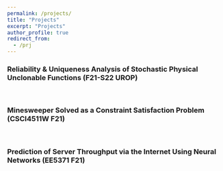 ```yaml
---
permalink: /projects/
title: "Projects"
excerpt: "Projects"
author_profile: true
redirect_from: 
  - /prj
---
```


### Reliability & Uniqueness Analysis of Stochastic Physical Unclonable Functions (F21-S22 UROP)

<object data="/files/UROP Symposium Presentation.pdf" height="100%" width="100%"></object>
<br>

### Minesweeper Solved as a Constraint Satisfaction Problem (CSCI4511W F21)

<object data="/files/CSCI_4511W_Final_Project_Report_.pdf" height="100%" width="100%"></object>
<br>

### Prediction of Server Throughput via the Internet Using Neural Networks (EE5371 F21)

<object data="/files/EE5371 Final Report.pdf" height="100%" width="100%"></object>
<br>
